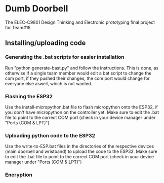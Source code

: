 # Dumb Doorbell

The ELEC-C9801 Design Thinking and Electronic prototyping final project for Team#18

## Installing/uploading code

### Generating the .bat scripts for easier installation
Run "python generate-bast.py" and follow the instructions.
This is done, as otherwise if a single team member would edit a bat script to change the com port, if they pushed their changes, the com port would change for everyone else aswell, which is not wanted.

### Flashing the ESP32

Use the install-micropython.bat file to flash micropython onto the ESP32, if you don't have micropython on the controller yet.
Make sure to edit the .bat file to point to the correct COM port (check in your device manager under "Ports (COM & LPT)")

### Uploading python code to the ESP32

Use the write-to-ESP.bat files in the directories of the respective devices (main doorbell and wristband) to upload the code to the ESP32.
Make sure to edit the .bat file to point to the correct COM port (check in your device manager under "Ports (COM & LPT)")

### Encryption

